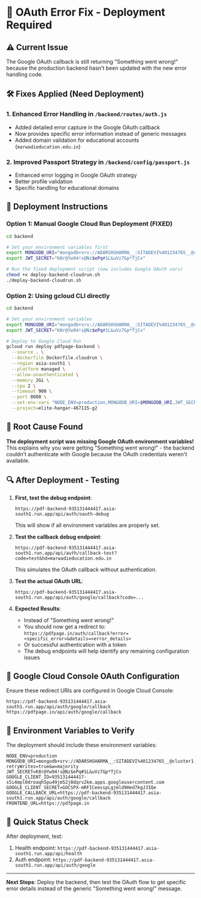 # 🔧 OAuth Error Fix - Deployment Required

## ⚠️ Current Issue
The Google OAuth callback is still returning "Something went wrong!" because the production backend hasn't been updated with the new error handling code.

## 🛠️ Fixes Applied (Need Deployment)

### 1. Enhanced Error Handling in `/backend/routes/auth.js`
- Added detailed error capture in the Google OAuth callback
- Now provides specific error information instead of generic messages
- Added domain validation for educational accounts (`marwadieducation.edu.in`)

### 2. Improved Passport Strategy in `/backend/config/passport.js`
- Enhanced error logging in Google OAuth strategy
- Better profile validation
- Specific handling for educational domains

## 🚀 Deployment Instructions

### Option 1: Manual Google Cloud Run Deployment (FIXED)

```bash
cd backend

# Set your environment variables first
export MONGODB_URI="mongodb+srv://ADARSHSHARMA__:SITADEVI%401234765__@cluster1.tcdmjd6.mongodb.net/pdfwiz?retryWrites=true&w=majority"
export JWT_SECRET="K8r@Yw94!s@Nz$ePq#1L&uVz7Gp*TjCv"

# Run the fixed deployment script (now includes Google OAuth vars)
chmod +x deploy-backend-cloudrun.sh
./deploy-backend-cloudrun.sh
```

### Option 2: Using gcloud CLI directly

```bash
cd backend

# Set your environment variables
export MONGODB_URI="mongodb+srv://ADARSHSHARMA__:SITADEVI%401234765__@cluster1.tcdmjd6.mongodb.net/pdfwiz?retryWrites=true&w=majority"
export JWT_SECRET="K8r@Yw94!s@Nz$ePq#1L&uVz7Gp*TjCv"

# Deploy to Google Cloud Run
gcloud run deploy pdfpage-backend \
  --source . \
  --dockerfile Dockerfile.cloudrun \
  --region asia-south1 \
  --platform managed \
  --allow-unauthenticated \
  --memory 2Gi \
  --cpu 2 \
  --timeout 900 \
  --port 8080 \
  --set-env-vars "NODE_ENV=production,MONGODB_URI=$MONGODB_URI,JWT_SECRET=$JWT_SECRET,GOOGLE_CLIENT_ID=935131444417-s5i4mpl0droaqh5pu49jm52j8dqrv2km.apps.googleusercontent.com,GOOGLE_CLIENT_SECRET=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,GOOGLE_CALLBACK_URL=https://pdf-backend-935131444417.asia-south1.run.app/api/auth/google/callback,FRONTEND_URL=https://pdfpage.in" \
  --project=elite-hangar-467115-g2
```

## 🐛 Root Cause Found

**The deployment script was missing Google OAuth environment variables!** This explains why you were getting "Something went wrong!" - the backend couldn't authenticate with Google because the OAuth credentials weren't available.

## 🔍 After Deployment - Testing

1. **First, test the debug endpoint**:
   ```
   https://pdf-backend-935131444417.asia-south1.run.app/api/auth/oauth-debug
   ```
   This will show if all environment variables are properly set.

2. **Test the callback debug endpoint**:
   ```
   https://pdf-backend-935131444417.asia-south1.run.app/api/auth/callback-test?code=test&hd=marwadieducation.edu.in
   ```
   This simulates the OAuth callback without authentication.

3. **Test the actual OAuth URL**:
   ```
   https://pdf-backend-935131444417.asia-south1.run.app/api/auth/google/callback?code=...
   ```

4. **Expected Results**:
   - Instead of "Something went wrong!"
   - You should now get a redirect to: `https://pdfpage.in/auth/callback?error=<specific_error>&details=<error_details>`
   - Or successful authentication with a token
   - The debug endpoints will help identify any remaining configuration issues

## 🧪 Google Cloud Console OAuth Configuration

Ensure these redirect URIs are configured in Google Cloud Console:

```
https://pdf-backend-935131444417.asia-south1.run.app/api/auth/google/callback
https://pdfpage.in/api/auth/google/callback
```

## 📝 Environment Variables to Verify

The deployment should include these environment variables:

```
NODE_ENV=production
MONGODB_URI=mongodb+srv://ADARSHSHARMA__:SITADEVI%401234765__@cluster1.tcdmjd6.mongodb.net/pdfwiz?retryWrites=true&w=majority
JWT_SECRET=K8r@Yw94!s@Nz$ePq#1L&uVz7Gp*TjCv
GOOGLE_CLIENT_ID=935131444417-s5i4mpl0droaqh5pu49jm52j8dqrv2km.apps.googleusercontent.com
GOOGLE_CLIENT_SECRET=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
GOOGLE_CALLBACK_URL=https://pdf-backend-935131444417.asia-south1.run.app/api/auth/google/callback
FRONTEND_URL=https://pdfpage.in
```

## 🎯 Quick Status Check

After deployment, test:
1. Health endpoint: `https://pdf-backend-935131444417.asia-south1.run.app/api/health`
2. Auth endpoint: `https://pdf-backend-935131444417.asia-south1.run.app/api/auth/google`

---

**Next Steps**: Deploy the backend, then test the OAuth flow to get specific error details instead of the generic "Something went wrong!" message.

